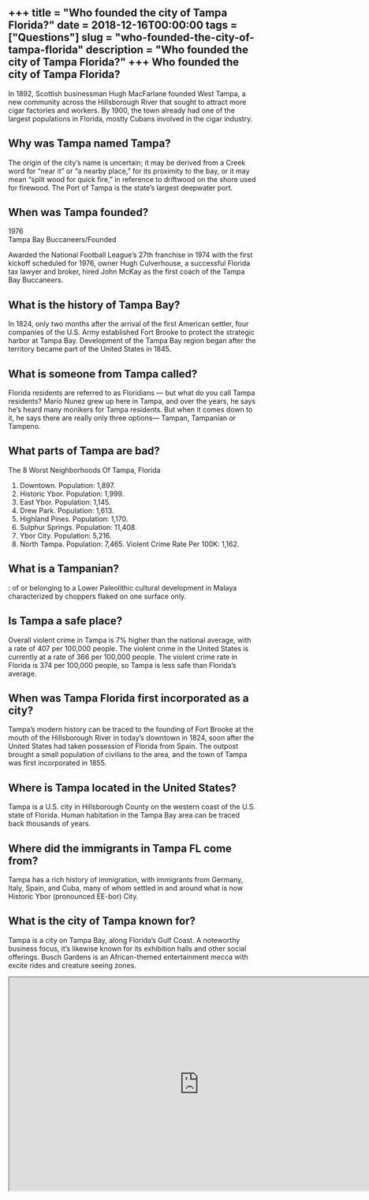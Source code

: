 +++
title = "Who founded the city of Tampa Florida?"
date = 2018-12-16T00:00:00
tags = ["Questions"]
slug = "who-founded-the-city-of-tampa-florida"
description = "Who founded the city of Tampa Florida?"
+++
Who founded the city of Tampa Florida?
--------------------------------------

In 1892, Scottish businessman Hugh MacFarlane founded West Tampa, a new community across the Hillsborough River that sought to attract more cigar factories and workers. By 1900, the town already had one of the largest populations in Florida, mostly Cubans involved in the cigar industry.

Why was Tampa named Tampa?
--------------------------

The origin of the city’s name is uncertain; it may be derived from a Creek word for “near it” or “a nearby place,” for its proximity to the bay, or it may mean “split wood for quick fire,” in reference to driftwood on the shore used for firewood. The Port of Tampa is the state’s largest deepwater port.

When was Tampa founded?
-----------------------

1976  
Tampa Bay Buccaneers/Founded

Awarded the National Football League’s 27th franchise in 1974 with the first kickoff scheduled for 1976, owner Hugh Culverhouse, a successful Florida tax lawyer and broker, hired John McKay as the first coach of the Tampa Bay Buccaneers.

What is the history of Tampa Bay?
---------------------------------

In 1824, only two months after the arrival of the first American settler, four companies of the U.S. Army established Fort Brooke to protect the strategic harbor at Tampa Bay. Development of the Tampa Bay region began after the territory became part of the United States in 1845.

What is someone from Tampa called?
----------------------------------

Florida residents are referred to as Floridians — but what do you call Tampa residents? Mario Nunez grew up here in Tampa, and over the years, he says he’s heard many monikers for Tampa residents. But when it comes down to it, he says there are really only three options— Tampan, Tampanian or Tampeno.

What parts of Tampa are bad?
----------------------------

The 8 Worst Neighborhoods Of Tampa, Florida

1. Downtown. Population: 1,897.
2. Historic Ybor. Population: 1,999.
3. East Ybor. Population: 1,145.
4. Drew Park. Population: 1,613.
5. Highland Pines. Population: 1,170.
6. Sulphur Springs. Population: 11,408.
7. Ybor City. Population: 5,216.
8. North Tampa. Population: 7,465. Violent Crime Rate Per 100K: 1,162.

What is a Tampanian?
--------------------

: of or belonging to a Lower Paleolithic cultural development in Malaya characterized by choppers flaked on one surface only.

Is Tampa a safe place?
----------------------

Overall violent crime in Tampa is 7% higher than the national average, with a rate of 407 per 100,000 people. The violent crime in the United States is currently at a rate of 366 per 100,000 people. The violent crime rate in Florida is 374 per 100,000 people, so Tampa is less safe than Florida’s average.

When was Tampa Florida first incorporated as a city?
----------------------------------------------------

Tampa’s modern history can be traced to the founding of Fort Brooke at the mouth of the Hillsborough River in today’s downtown in 1824, soon after the United States had taken possession of Florida from Spain. The outpost brought a small population of civilians to the area, and the town of Tampa was first incorporated in 1855.

Where is Tampa located in the United States?
--------------------------------------------

Tampa is a U.S. city in Hillsborough County on the western coast of the U.S. state of Florida. Human habitation in the Tampa Bay area can be traced back thousands of years.

Where did the immigrants in Tampa FL come from?
-----------------------------------------------

Tampa has a rich history of immigration, with immigrants from Germany, Italy, Spain, and Cuba, many of whom settled in and around what is now Historic Ybor (pronounced EE-bor) City.

What is the city of Tampa known for?
------------------------------------

Tampa is a city on Tampa Bay, along Florida’s Gulf Coast. A noteworthy business focus, it’s likewise known for its exhibition halls and other social offerings. Busch Gardens is an African-themed entertainment mecca with excite rides and creature seeing zones.

<iframe allow="accelerometer; autoplay; clipboard-write; encrypted-media; gyroscope; picture-in-picture" allowfullscreen="" class="__youtube_prefs__  epyt-is-override  no-lazyload" data-no-lazy="1" data-origheight="433" data-origwidth="770" data-skipgform_ajax_framebjll="" height="433" id="_ytid_51271" loading="lazy" src="https://www.youtube.com/embed/UYE2ZtATqmI?enablejsapi=1&autoplay=0&cc_load_policy=0&cc_lang_pref=&iv_load_policy=1&loop=0&modestbranding=0&rel=1&fs=1&playsinline=0&autohide=2&theme=dark&color=red&controls=1&" title="YouTube player" width="770"></iframe>
